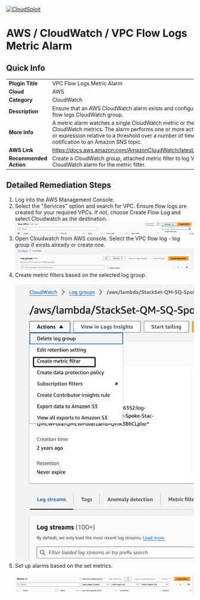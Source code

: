 [![CloudSploit](https://cloudsploit.com/img/logo-new-big-text-100.png "CloudSploit")](https://cloudsploit.com)

# AWS / CloudWatch / VPC Flow Logs Metric Alarm

## Quick Info

| | |
|-|-|
| **Plugin Title** | VPC Flow Logs Metric Alarm |
| **Cloud** | AWS |
| **Category** | CloudWatch |
| **Description** | Ensure that an AWS CloudWatch alarm exists and configured for metric filter attached with VPC flow logs CloudWatch group. |
| **More Info** | A metric alarm watches a single CloudWatch metric or the result of a math expression based on CloudWatch metrics. The alarm performs one or more actions based on the value of the metric or expression relative to a threshold over a number of time periods. The action can be sending a notification to an Amazon SNS topic. |
| **AWS Link** | https://docs.aws.amazon.com/AmazonCloudWatch/latest/monitoring/AlarmThatSendsEmail.html |
| **Recommended Action** | Create a CloudWatch group, attached metric filter to log VPC flow logs changes and create an CloudWatch alarm for the metric filter. |

## Detailed Remediation Steps
1. Log into the AWS Management Console.
2. Select the "Services" option and search for VPC. Ensure flow logs are created for your required VPCs. If not, choose Create Flow Log and select Cloudwatch as the destination. </br> <img src="/resources/aws/cloudwatch/step1.png"/>
3. Open Cloudwatch from AWS console. Select the VPC flow log - log group if exists already or create one. </br> <img src="/resources/aws/cloudwatch/step2.png"/>
4. Create metric filters based on the selected log group. </br>  </br> <img src="/resources/aws/cloudwatch/step3.png"/>
5. Set up alarms based on the set metrics. </br>  </br> <img src="/resources/aws/cloudwatch/step4.png"/>
